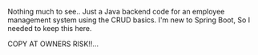 Nothing much to see..
Just a Java backend code for an employee management system using the CRUD basics.
I'm new to Spring Boot, So I needed to keep this here.

COPY AT OWNERS RISK!!...
